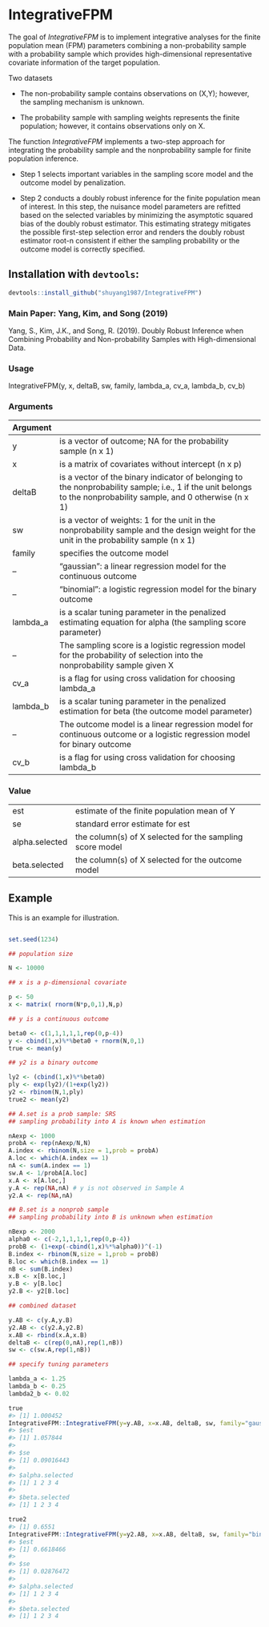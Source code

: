 
<!-- README.md is generated from README.Rmd. Please edit that file -->

# IntegrativeFPM

The goal of *IntegrativeFPM* is to implement integrative analyses for
the finite population mean (FPM) parameters combining a non-probability
sample with a probability sample which provides high-dimensional
representative covariate information of the target population.

Two datasets

  - The non-probability sample contains observations on (X,Y); however,
    the sampling mechanism is unknown.

  - The probability sample with sampling weights represents the finite
    population; however, it contains observations only on X.

The function *IntegrativeFPM* implements a two-step approach for
integrating the probability sample and the nonprobability sample for
finite population inference.

  - Step 1 selects important variables in the sampling score model and
    the outcome model by penalization.

  - Step 2 conducts a doubly robust inference for the finite population
    mean of interest. In this step, the nuisance model parameters are
    refitted based on the selected variables by minimizing the
    asymptotic squared bias of the doubly robust estimator. This
    estimating strategy mitigates the possible first-step selection
    error and renders the doubly robust estimator root-n consistent if
    either the sampling probability or the outcome model is correctly
    specified.

## Installation with `devtools`:

``` r
devtools::install_github("shuyang1987/IntegrativeFPM")
```

### Main Paper: Yang, Kim, and Song (2019)

Yang, S., Kim, J.K., and Song, R. (2019). Doubly Robust Inference when
Combining Probability and Non-probability Samples with High-dimensional
Data.

### Usage

IntegrativeFPM(y, x, deltaB, sw, family, lambda\_a, cv\_a, lambda\_b,
cv\_b)

### Arguments

| Argument  |                                                                                                                                                                  |
| --------- | ---------------------------------------------------------------------------------------------------------------------------------------------------------------- |
| y         | is a vector of outcome; NA for the probability sample (n x 1)                                                                                                    |
| x         | is a matrix of covariates without intercept (n x p)                                                                                                              |
| deltaB    | is a vector of the binary indicator of belonging to the nonprobability sample; i.e., 1 if the unit belongs to the nonprobability sample, and 0 otherwise (n x 1) |
| sw        | is a vector of weights: 1 for the unit in the nonprobability sample and the design weight for the unit in the probability sample (n x 1)                         |
| family    | specifies the outcome model                                                                                                                                      |
| –         | “gaussian”: a linear regression model for the continuous outcome                                                                                                 |
| –         | “binomial”: a logistic regression model for the binary outcome                                                                                                   |
| lambda\_a | is a scalar tuning parameter in the penalized estimating equation for alpha (the sampling score parameter)                                                       |
| –         | The sampling score is a logistic regression model for the probability of selection into the nonprobability sample given X                                        |
| cv\_a     | is a flag for using cross validation for choosing lambda\_a                                                                                                      |
| lambda\_b | is a scalar tuning parameter in the penalized estimation for beta (the outcome model parameter)                                                                  |
| –         | The outcome model is a linear regression model for continuous outcome or a logistic regression model for binary outcome                                          |
| cv\_b     | is a flag for using cross validation for choosing lambda\_b                                                                                                      |

### Value

|                |                                                          |
| -------------- | -------------------------------------------------------- |
| est            | estimate of the finite population mean of Y              |
| se             | standard error estimate for est                          |
| alpha.selected | the column(s) of X selected for the sampling score model |
| beta.selected  | the column(s) of X selected for the outcome model        |

## Example

This is an example for illustration.

``` r

set.seed(1234)

## population size

N <- 10000

## x is a p-dimensional covariate

p <- 50
x <- matrix( rnorm(N*p,0,1),N,p)

## y is a continuous outcome 

beta0 <- c(1,1,1,1,1,rep(0,p-4))
y <- cbind(1,x)%*%beta0 + rnorm(N,0,1)
true <- mean(y)

## y2 is a binary outcome

ly2 <- (cbind(1,x)%*%beta0)
ply <- exp(ly2)/(1+exp(ly2))
y2 <- rbinom(N,1,ply)
true2 <- mean(y2)

## A.set is a prob sample: SRS
## sampling probability into A is known when estimation

nAexp <- 1000
probA <- rep(nAexp/N,N)
A.index <- rbinom(N,size = 1,prob = probA)
A.loc <- which(A.index == 1)
nA <- sum(A.index == 1)
sw.A <- 1/probA[A.loc]
x.A <- x[A.loc,]
y.A <- rep(NA,nA) # y is not observed in Sample A
y2.A <- rep(NA,nA)

## B.set is a nonprob sample
## sampling probability into B is unknown when estimation

nBexp <- 2000
alpha0 <- c(-2,1,1,1,1,rep(0,p-4))
probB <- (1+exp(-cbind(1,x)%*%alpha0))^(-1) 
B.index <- rbinom(N,size = 1,prob = probB)
B.loc <- which(B.index == 1)
nB <- sum(B.index)
x.B <- x[B.loc,]
y.B <- y[B.loc]
y2.B <- y2[B.loc]

## combined dataset

y.AB <- c(y.A,y.B)
y2.AB <- c(y2.A,y2.B)
x.AB <- rbind(x.A,x.B)
deltaB <- c(rep(0,nA),rep(1,nB))
sw <- c(sw.A,rep(1,nB))

## specify tuning parameters

lambda_a <- 1.25
lambda_b <- 0.25
lambda2_b <- 0.02

true
#> [1] 1.000452
IntegrativeFPM::IntegrativeFPM(y=y.AB, x=x.AB, deltaB, sw, family="gaussian",lambda_a, cv_a=0, lambda_b, cv_b=0)
#> $est
#> [1] 1.057844
#> 
#> $se
#> [1] 0.09016443
#> 
#> $alpha.selected
#> [1] 1 2 3 4
#> 
#> $beta.selected
#> [1] 1 2 3 4

true2
#> [1] 0.6551
IntegrativeFPM::IntegrativeFPM(y=y2.AB, x=x.AB, deltaB, sw, family="binomial",lambda_a, cv_a=0, lambda2_b, cv_b=0)
#> $est
#> [1] 0.6618466
#> 
#> $se
#> [1] 0.02876472
#> 
#> $alpha.selected
#> [1] 1 2 3 4
#> 
#> $beta.selected
#> [1] 1 2 3 4
```
